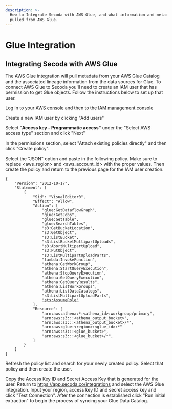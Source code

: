 ```yaml
---
description: >-
  How to Integrate Secoda with AWS Glue, and what information and metadata is
  pulled from AWS Glue.
---
```


# Glue Integration

## Integrating Secoda with AWS Glue&#x20;

The AWS Glue integration will pull metadata from your AWS Glue Catalog and the associated lineage information from the data sources for Glue. To connect AWS Glue to Secoda you'll need to create an IAM user that has permission to get Glue objects. Follow the instructions below to set up that user.

Log in to your [AWS console](https://us-east-1.console.aws.amazon.com/console/home?region=us-east-1) and then to the [IAM management console](https://us-east-1.console.aws.amazon.com/iamv2/home?region=us-east-1#/home)

Create a new IAM user by clicking "Add users"

Select "**Access key - Programmatic access"** under the "Select AWS access type" section and click "Next"

In the permissions section, select "Attach existing policies directly" and then click "Create policy".

Select the "JSON" option and paste in the following policy. Make sure to replace \<aws\_region> and \<aws\_account\_id> with the proper values. Then create the policy and return to the previous page for the IAM user creation.

<pre><code>{
    "Version": "2012-10-17",
    "Statement": [
        {
            "Sid": "VisualEditor0",
            "Effect": "Allow",
            "Action": [
                "glue:GetDataflowGraph",
                "glue:GetJobs",
                "glue:GetTable",
                "glue:SearchTables",
                "s3:GetBucketLocation",
                "s3:GetObject",
                "s3:ListBucket",
                "s3:ListBucketMultipartUploads",
                "s3:AbortMultipartUpload",
                "s3:PutObject",
                "s3:ListMultipartUploadParts",
                "lambda:InvokeFunction",
                "athena:GetWorkGroup",
                "athena:StartQueryExecution",
                "athena:StopQueryExecution",
                "athena:GetQueryExecution",
                "athena:GetQueryResults",
                "athena:ListWorkGroups",
                "athena:ListDataCatalogs",
                "s3:ListMultipartUploadParts",
                <a data-footnote-ref href="#user-content-fn-1">"sts:AssumeRole"</a>
            ],
            "Resource": [
                "arn:aws:athena:*:&#x3C;athena_id>:workgroup/primary",
                "arn:aws:s3:::&#x3C;athena_output_bucket>",
                "arn:aws:s3:::&#x3C;athena_output_bucket>/*",
                "arn:aws:glue:&#x3C;region>:&#x3C;glue_id>:*"
                "arn:aws:s3:::&#x3C;glue_bucket>",
                "arn:aws:s3:::&#x3C;glue_bucket>/*",
            ]
        }
    ]
}
</code></pre>

Refresh the policy list and search for your newly created policy. Select that policy and then create the user.&#x20;

Copy the Access Key ID and Secret Access Key that is generated for the user. Return to https://app.secoda.co/integrations and select the AWS Glue integration. Input your region, access key ID and secret access key and click "Test Connection". After the connection is established click "Run initial extraction" to begin the process of syncing your Glue Data Catalog.&#x20;

[^1]: 
